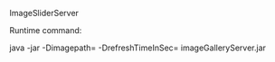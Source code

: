 ImageSliderServer

Runtime command:

java -jar -Dimagepath=<Directory to images> -DrefreshTimeInSec=<How frequent the directory needs to be checked> imageGalleryServer.jar

